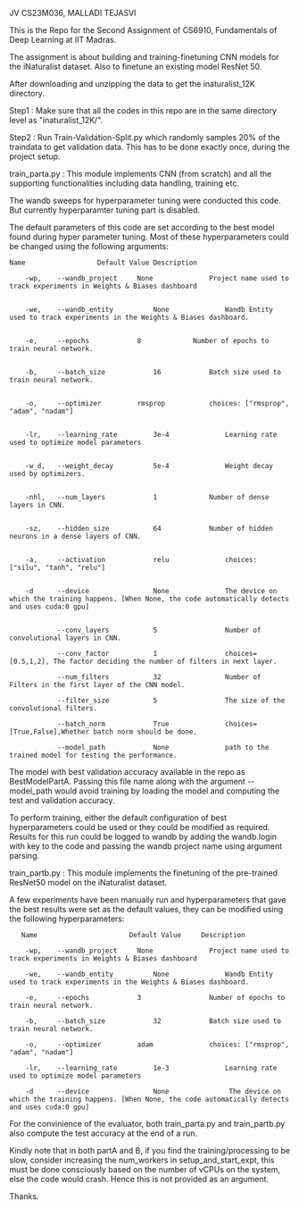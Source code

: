 JV
CS23M036, MALLADI TEJASVI

This is the Repo for the Second Assignment of CS6910, Fundamentals of Deep Learning at IIT Madras.

The assignment is about building and training-finetuning CNN models for the iNaturalist dataset. Also to finetune an existing model ResNet 50.

After downloading and unzipping the data to get the inaturalist_12K directory.

Step1 :  Make sure that all the codes in this repo are in the same directory level as "inaturalist_12K/".

Step2 : Run Train-Validation-Split.py which randomly samples 20% of the traindata to get validation data.
        This has to be done exactly once, during the project setup.

train_parta.py : This module implements CNN (from scratch) and all the supporting functionalities including data handling, training etc.

The wandb sweeps for hyperparameter tuning were conducted this code. But currently hyperparamter tuning part is disabled.

The default parameters of this code are set according to the best model found during hyper parameter tuning. Most of these hyperparameters could be changed using the following arguments:

    Name	              Default Value	Description
       
        -wp,    --wandb_project    	None	          Project name used to track experiments in Weights & Biases dashboard


        -we,    --wandb_entity	        None	          Wandb Entity used to track experiments in the Weights & Biases dashboard.


        -e,     --epochs	        8	          Number of epochs to train neural network.


        -b,     --batch_size	        16	          Batch size used to train neural network.


        -o,     --optimizer	        rmsprop	          choices: ["rmsprop", "adam", "nadam"]


        -lr,    --learning_rate	        3e-4              Learning rate used to optimize model parameters


        -w_d,   --weight_decay	        5e-4	          Weight decay used by optimizers.


        -nhl,   --num_layers	        1	          Number of dense layers in CNN.


        -sz,    --hidden_size	        64	          Number of hidden neurons in a dense layers of CNN.


        -a,     --activation	        relu	          choices: ["silu", "tanh", "relu"]


        -d      --device                None              The device on which the training happens. [When None, the code automatically detects and uses cuda:0 gpu]


                --conv_layers           5                 Number of convolutional layers in CNN.
        
                --conv_factor           1                 choices=[0.5,1,2], The factor deciding the number of filters in next layer.
        
                --num_filters           32                Number of Filters in the first layer of the CNN model.
        
                --filter_size           5                 The size of the convolutional filters.
        
                --batch_norm            True              choices=[True,False],Whether batch norm should be done.
        
                --model_path            None              path to the trained model for testing the performance.

        
The model with best validation accuracy available in the repo as BestModelPartA. Passing this file name along with the argument --model_path would avoid training by loading the model and computing the test and validation accuracy.

To perform training, either the default configuration of best hyperparameters could be used or they could be modified as required. Results for this run could be logged to wandb by adding the wandb.login with key to the code and passing the wandb project name using argument parsing.


train_partb.py : This module implements the finetuning of the pre-trained ResNet50 model on the iNaturalist dataset.

A few experiments have been manually run and hyperparameters that gave the best results were set as the default values, they can be modified using the following hyperparameters:

       Name	                      Default Value	    Description
       
        -wp,    --wandb_project    	None	          Project name used to track experiments in Weights & Biases dashboard
        
        -we,    --wandb_entity	        None	          Wandb Entity used to track experiments in the Weights & Biases dashboard.
        
        -e,     --epochs	        3                 Number of epochs to train neural network.
        
        -b,     --batch_size	        32	          Batch size used to train neural network.
        
        -o,     --optimizer	        adam	          choices: ["rmsprop", "adam", "nadam"]
        
        -lr,    --learning_rate	        1e-3              Learning rate used to optimize model parameters
        
        -d      --device                None               The device on which the training happens. [When None, the code automatically detects and uses cuda:0 gpu]

>

For the convinience of the evaluator, both train_parta.py and train_partb.py also compute the test accuracy at the end of a run.

Kindly note that in both partA and B, if you find the training/processing to be slow, consider increasing the num_workers in setup_and_start_expt, this must be done consciously based on the number of vCPUs on the system, else the code would crash. Hence this is not provided as an argument.

Thanks.
        
        
